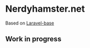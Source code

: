 # Nerdyhamster.net
Based on [Laravel-base](https://github.com/TheNerdyHamster/nerdyhamster.net)

## Work in progress
